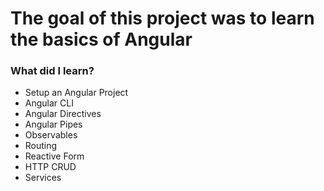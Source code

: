 # The goal of this project was to learn the basics of Angular

### What did I learn?

* Setup an Angular Project
* Angular CLI
* Angular Directives
* Angular Pipes
* Observables
* Routing
* Reactive Form
* HTTP CRUD
* Services
